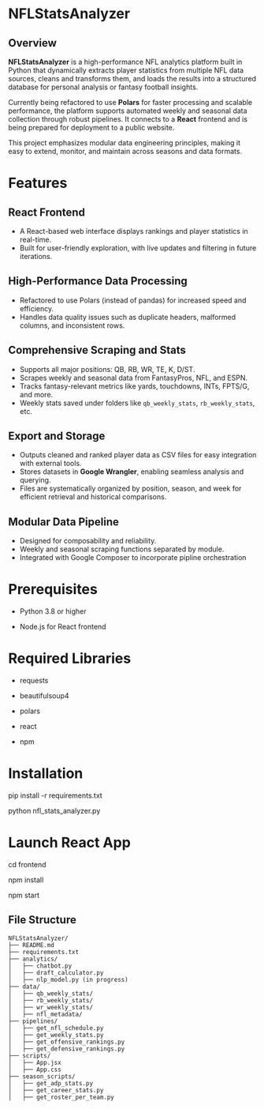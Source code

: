 # NFLStatsAnalyzer

## Overview

**NFLStatsAnalyzer** is a high-performance NFL analytics platform built in Python that dynamically extracts player statistics from multiple NFL data sources, cleans and transforms them, and loads the results into a structured database for personal analysis or fantasy football insights.

Currently being refactored to use **Polars** for faster processing and scalable performance, the platform supports automated weekly and seasonal data collection through robust pipelines. It connects to a **React** frontend and is being prepared for deployment to a public website.

This project emphasizes modular data engineering principles, making it easy to extend, monitor, and maintain across seasons and data formats.


# Features

## React Frontend
- A React-based web interface displays rankings and player statistics in real-time.
- Built for user-friendly exploration, with live updates and filtering in future iterations.

## High-Performance Data Processing
- Refactored to use Polars (instead of pandas) for increased speed and efficiency.
- Handles data quality issues such as duplicate headers, malformed columns, and inconsistent rows.

## Comprehensive Scraping and Stats
- Supports all major positions: QB, RB, WR, TE, K, D/ST.
- Scrapes weekly and seasonal data from FantasyPros, NFL, and ESPN.
- Tracks fantasy-relevant metrics like yards, touchdowns, INTs, FPTS/G, and more.
- Weekly stats saved under folders like `qb_weekly_stats`, `rb_weekly_stats`, etc.

## Export and Storage
- Outputs cleaned and ranked player data as CSV files for easy integration with external tools.
- Stores datasets in **Google Wrangler**, enabling seamless analysis and querying.
- Files are systematically organized by position, season, and week for efficient retrieval and historical comparisons.

## Modular Data Pipeline
- Designed for composability and reliability.
- Weekly and seasonal scraping functions separated by module.
- Integrated with Google Composer to incorporate pipline orchestration

# Prerequisites
- Python 3.8 or higher

- Node.js for React frontend

# Required Libraries
- requests

- beautifulsoup4

- polars

- react

- npm  

# Installation
pip install -r requirements.txt

python nfl_stats_analyzer.py

# Launch React App
cd frontend

npm install

npm start

## File Structure

```text
NFLStatsAnalyzer/
├── README.md
├── requirements.txt
├── analytics/
│   ├── chatbot.py
│   ├── draft_calculator.py
│   ├── nlp_model.py (in progress)
├── data/
│   ├── qb_weekly_stats/
│   ├── rb_weekly_stats/
│   ├── wr_weekly_stats/
│   ├── nfl_metadata/
├── pipelines/
│   ├── get_nfl_schedule.py
│   ├── get_weekly_stats.py
│   ├── get_offensive_rankings.py
│   ├── get_defensive_rankings.py
├── scripts/
│   ├── App.jsx
│   ├── App.css
├── season_scripts/
│   ├── get_adp_stats.py
│   ├── get_career_stats.py
│   ├── get_roster_per_team.py
```

